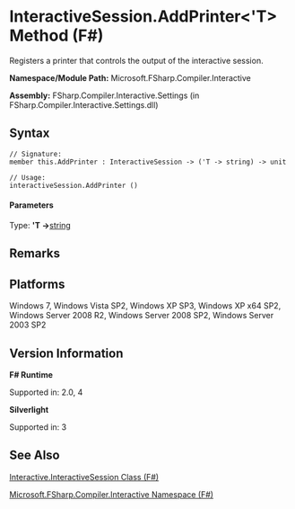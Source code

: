 # InteractiveSession.AddPrinter<'T> Method (F#)

Registers a printer that controls the output of the interactive session.

**Namespace/Module Path:** Microsoft.FSharp.Compiler.Interactive

**Assembly:** FSharp.Compiler.Interactive.Settings (in FSharp.Compiler.Interactive.Settings.dll)


## Syntax

```
// Signature:
member this.AddPrinter : InteractiveSession -> ('T -> string) -> unit

// Usage:
interactiveSession.AddPrinter ()
```

#### Parameters
Type: **'T -&gt;**[string](http://msdn.microsoft.com/en-us/library/12b97856-ec80-4f70-a018-afb0753f755a)




## Remarks

## Platforms
Windows 7, Windows Vista SP2, Windows XP SP3, Windows XP x64 SP2, Windows Server 2008 R2, Windows Server 2008 SP2, Windows Server 2003 SP2


## Version Information
**F# Runtime**

Supported in: 2.0, 4

**Silverlight**

Supported in: 3


## See Also
[Interactive.InteractiveSession Class &#40;F&#35;&#41;](Interactive.InteractiveSession+Class+%28FSharp%29.md)

[Microsoft.FSharp.Compiler.Interactive Namespace &#40;F&#35;&#41;](Microsoft.FSharp.Compiler.Interactive+Namespace+%28FSharp%29.md)

